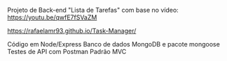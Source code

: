 Projeto de Back-end "Lista de Tarefas" com base no vídeo: https://youtu.be/qwfE7fSVaZM

https://rafaelamr93.github.io/Task-Manager/

Código em Node/Express
Banco de dados MongoDB e pacote mongoose
Testes de API com Postman
Padrão MVC
